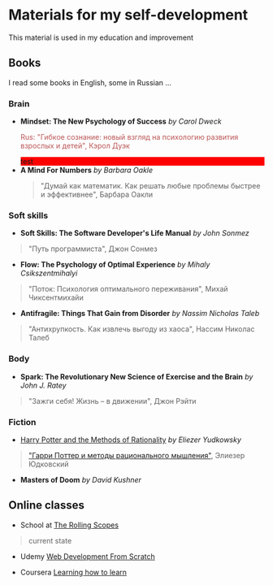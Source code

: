 # Materials for my self-development

This material is used in my education and improvement

## Books
I read some books in English, some in Russian ...

### Brain

* **Mindset: The New Psychology of Success**
	_by Carol  Dweck_
	<p style="color:#b55"> Rus: "Гибкое сознание: новый взгляд на психологию развития взрослых и детей", Кэрол Дуэк </p>
	<div style="background-color: red">test</div>
* **A Mind For Numbers** 
_by Barbara Oakle_
	>"Думай как математик. Как решать любые проблемы быстрее и эффективнее", Барбара Оакли
	

### Soft skills
* **Soft Skills: The Software Developer's Life Manual** _by John Sonmez_
>"Путь программиста", Джон Сонмез

* **Flow: The Psychology of Optimal Experience**
_by Mihaly Csikszentmihalyi_
>"Поток: Психология оптимального переживания", Михай Чиксентмихайи
	
* **Antifragile: Things That Gain from Disorder**
_by Nassim Nicholas Taleb_
> "Антихрупкость. Как извлечь выгоду из хаоса", Нассим Николас Талеб

### Body
* **Spark: The Revolutionary New Science of Exercise and the Brain** _by  John J. Ratey_
>"Зажги себя! Жизнь – в движении", Джон Рэйти
	
### Fiction

* [Harry Potter and the Methods of Rationality](http://www.hpmor.com/)
_by Eliezer Yudkowsky_
> ["Гарри Поттер и методы рационального мышления"](https://hpmor.ru/), Элиезер Юдковский	
* **Masters of Doom** _by David Kushner_

##  Online classes

* School at [The Rolling Scopes](https://rollingscopes.com/)
> current state

* Udemy [Web Development From Scratch](https://www.udemy.com/course/web-development-learn-by-doing-html5-css3-from-scratch-introductory/learn/lecture/364396#overview)

* Coursera [Learning how to learn](https://www.coursera.org/learn/learning-how-to-learn/home/welcome)